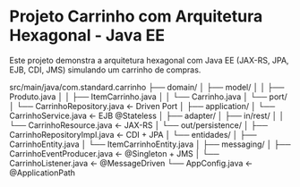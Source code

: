 # Projeto Carrinho com Arquitetura Hexagonal - Java EE

Este projeto demonstra a arquitetura hexagonal com Java EE (JAX-RS, JPA, EJB, CDI, JMS) simulando um carrinho de compras.

src/main/java/com.standard.carrinho
├── domain/
│   ├── model/
│   │   ├── Produto.java
│   │   ├── ItemCarrinho.java
│   │   └── Carrinho.java
│   └── port/
│       └── CarrinhoRepository.java         ← Driven Port
│
├── application/
│   └── CarrinhoService.java                ← EJB @Stateless
│
├── adapter/
│   ├── in/rest/
│   │   └── CarrinhoResource.java           ← JAX-RS
│   └── out/persistence/
│       ├── CarrinhoRepositoryImpl.java     ← CDI + JPA
│       └── entidades/
│           ├── CarrinhoEntity.java
│           └── ItemCarrinhoEntity.java
│
├── messaging/
│   ├── CarrinhoEventProducer.java          ← @Singleton + JMS
│   └── CarrinhoListener.java               ← @MessageDriven
└── AppConfig.java                          ← @ApplicationPath
